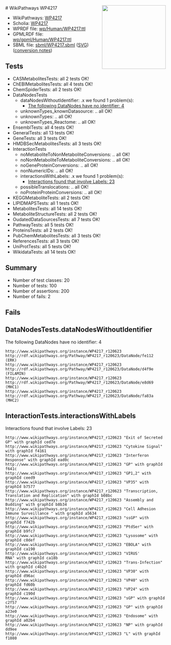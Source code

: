 <img style="float: right; width: 200px" src="../logo.png" />
# WikiPathways WP4217

* WikiPathways: [WP4217](https://identifiers.org/wikipathways:WP4217)
* Scholia: [WP4217](https://scholia.toolforge.org/wikipathways/WP4217)
* WPRDF file: [wp/Human/WP4217.ttl](../wp/Human/WP4217.ttl)
* GPMLRDF file: [wp/gpml/Human/WP4217.ttl](../wp/gpml/Human/WP4217.ttl)
* SBML file: [sbml/WP4217.sbml](../sbml/WP4217.sbml) ([SVG](../sbml/WP4217.svg)) ([conversion notes](../sbml/WP4217.txt))

## Tests
* CASMetabolitesTests: all 2 tests OK!
* ChEBIMetabolitesTests: all 4 tests OK!
* ChemSpiderTests: all 2 tests OK!
* DataNodesTests
    * dataNodesWithoutIdentifier: .x we found 1 problem(s):
        * [The following DataNodes have no identifier: 4](#d2d32fa3)
    * unknownTypes_knownDatasource: .. all OK!
    * unknownTypes: .. all OK!
    * unknownTypes_Reactome: .. all OK!
* EnsemblTests: all 4 tests OK!
* GeneralTests: all 13 tests OK!
* GeneTests: all 3 tests OK!
* HMDBSecMetabolitesTests: all 3 tests OK!
* InteractionTests
    * noMetaboliteToNonMetaboliteConversions: .. all OK!
    * noNonMetaboliteToMetaboliteConversions: .. all OK!
    * noGeneProteinConversions: .. all OK!
    * nonNumericIDs: .. all OK!
    * interactionsWithLabels: .x we found 1 problem(s):
        * [Interactions found that involve Labels: 23](#fe97a8da)
    * possibleTranslocations: .. all OK!
    * noProteinProteinConversions: .. all OK!
* KEGGMetaboliteTests: all 2 tests OK!
* LIPIDMAPSTests: all 1 tests OK!
* MetabolitesTests: all 14 tests OK!
* MetaboliteStructureTests: all 2 tests OK!
* OudatedDataSourcesTests: all 7 tests OK!
* PathwayTests: all 5 tests OK!
* ProteinsTests: all 2 tests OK!
* PubChemMetabolitesTests: all 3 tests OK!
* ReferencesTests: all 3 tests OK!
* UniProtTests: all 5 tests OK!
* WikidataTests: all 14 tests OK!


## Summary

* Number of test classes: 20
* Number of tests: 100
* Number of assertions: 200
* Number of fails: 2

## Fails

<a name="d2d32fa3" />

## DataNodesTests.dataNodesWithoutIdentifier

The following DataNodes have no identifier: 4
```
http://www.wikipathways.org/instance/WP4217_r120623 http://rdf.wikipathways.org/Pathway/WP4217_r120623/DataNode/fe112 (ERK)
http://www.wikipathways.org/instance/WP4217_r120623 http://rdf.wikipathways.org/Pathway/WP4217_r120623/DataNode/d4f9e (FILAMIN)
http://www.wikipathways.org/instance/WP4217_r120623 http://rdf.wikipathways.org/Pathway/WP4217_r120623/DataNode/e8d69 (MHC1)
http://www.wikipathways.org/instance/WP4217_r120623 http://rdf.wikipathways.org/Pathway/WP4217_r120623/DataNode/fa83a (MHC2)
```

<a name="fe97a8da" />

## InteractionTests.interactionsWithLabels

Interactions found that involve Labels: 23
```
http://www.wikipathways.org/instance/WP4217_r120623 "Exit of Secreted GP" with graphId ced7e
http://www.wikipathways.org/instance/WP4217_r120623 "Cytokine Signal" with graphId f4161
http://www.wikipathways.org/instance/WP4217_r120623 "Interferon Response" with graphId ead0c
http://www.wikipathways.org/instance/WP4217_r120623 "GP" with graphId f641c
http://www.wikipathways.org/instance/WP4217_r120623 "GP1,2" with graphId ceed9
http://www.wikipathways.org/instance/WP4217_r120623 "VP35" with graphId b7577
http://www.wikipathways.org/instance/WP4217_r120623 "Transcription, Translation and Replication" with graphId b08bc
http://www.wikipathways.org/instance/WP4217_r120623 "Assembly and Budding" with graphId b8b34
http://www.wikipathways.org/instance/WP4217_r120623 "Cell Adhesion
Immune Surveillance " with graphId a5634
http://www.wikipathways.org/instance/WP4217_r120623 "ssGP" with graphId f742b
http://www.wikipathways.org/instance/WP4217_r120623 "PtdSer" with graphId b9fc7
http://www.wikipathways.org/instance/WP4217_r120623 "Lysosome" with graphId c0def
http://www.wikipathways.org/instance/WP4217_r120623 "EBOLA" with graphId ca190
http://www.wikipathways.org/instance/WP4217_r120623 "VIRUS'
RNA" with graphId ca18b
http://www.wikipathways.org/instance/WP4217_r120623 "Trans-Infection" with graphId c4b2d
http://www.wikipathways.org/instance/WP4217_r120623 "VP30" with graphId d96ac
http://www.wikipathways.org/instance/WP4217_r120623 "VP40" with graphId fd60b
http://www.wikipathways.org/instance/WP4217_r120623 "VP24" with graphId c190d
http://www.wikipathways.org/instance/WP4217_r120623 "sGP" with graphId c2f57
http://www.wikipathways.org/instance/WP4217_r120623 "GP" with graphId a23e0
http://www.wikipathways.org/instance/WP4217_r120623 "Endosome" with graphId a02b4
http://www.wikipathways.org/instance/WP4217_r120623 "NP" with graphId dd9ee
http://www.wikipathways.org/instance/WP4217_r120623 "L" with graphId f1080
```

